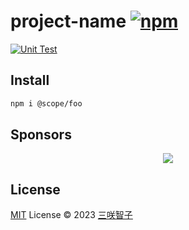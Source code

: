 # project-name [![npm](https://img.shields.io/npm/v/project-name.svg)](https://npmjs.com/package/project-name)

[![Unit Test](https://github.com/sxzz/project-name/actions/workflows/unit-test.yml/badge.svg)](https://github.com/sxzz/project-name/actions/workflows/unit-test.yml)

## Install

```bash
npm i @scope/foo
```

## Sponsors

<p align="center">
  <a href="https://cdn.jsdelivr.net/gh/sxzz/sponsors/sponsors.svg">
    <img src='https://cdn.jsdelivr.net/gh/sxzz/sponsors/sponsors.svg'/>
  </a>
</p>

## License

[MIT](./LICENSE) License © 2023 [三咲智子](https://github.com/sxzz)
